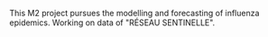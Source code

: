 This M2 project pursues the modelling and forecasting of influenza epidemics. Working on data of "RÉSEAU SENTINELLE". 
